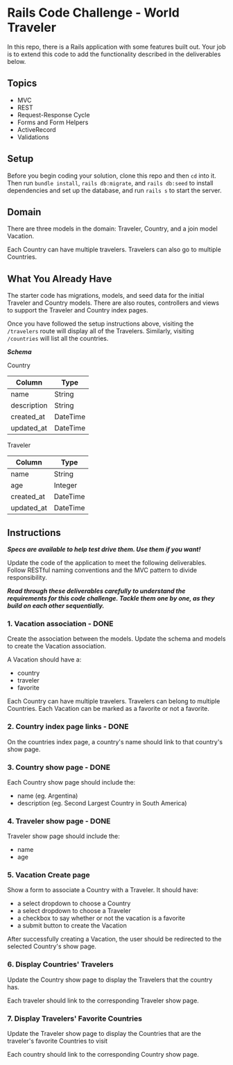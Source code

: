 # Rails Code Challenge - World Traveler

In this repo, there is a Rails application with some features built out. Your job is to extend this code to add the functionality described in the deliverables below.

## Topics

- MVC
- REST
- Request-Response Cycle
- Forms and Form Helpers
- ActiveRecord
- Validations

## Setup

Before you begin coding your solution, clone this repo and then `cd` into it. Then run `bundle install`, `rails db:migrate`, and `rails db:seed` to install dependencies and set up the database, and run `rails s` to start the server.

## Domain

There are three models in the domain: Traveler, Country, and a join model Vacation.

Each Country can have multiple travelers. Travelers can also go to multiple Countries.

## What You Already Have

The starter code has migrations, models, and seed data for the initial Traveler and Country models. There are also routes, controllers and views to support the Traveler and Country index pages.

Once you have followed the setup instructions above, visiting the `/travelers` route will display all of the Travelers. Similarly, visiting `/countries` will list all the countries.

***Schema***

Country

| Column | Type |
| ------------- | ------------- |
| name | String |
| description | String |
| created_at  | DateTime  |
| updated_at  | DateTime  |

Traveler

| Column | Type |
| ------------- | ------------- |
| name | String  |
| age | Integer  |
| created_at  | DateTime  |
| updated_at  | DateTime  |

## Instructions

***Specs are available to help test drive them. Use them if you want!***

Update the code of the application to meet the following deliverables. Follow RESTful naming conventions and the MVC pattern to divide responsibility.

***Read through these deliverables carefully to understand the requirements for this code challenge. Tackle them one by one, as they build on each other sequentially.***

### 1. Vacation association - DONE

Create the association between the models. Update the schema and models to create the Vacation association.

A Vacation should have a:

- country
- traveler
- favorite

Each Country can have multiple travelers. Travelers can belong to multiple Countries. Each Vacation can be marked as a favorite or not a favorite.

### 2. Country index page links - DONE

On the countries index page, a country's name should link to that country's show page.

### 3. Country show page - DONE

Each Country show page should include the:

- name (eg. Argentina)
- description (eg. Second Largest Country in South America)

### 4. Traveler show page - DONE

Traveler show page should include the:

- name
- age

### 5. Vacation Create page

Show a form to associate a Country with a Traveler. It should have:

- a select dropdown to choose a Country
- a select dropdown to choose a Traveler
- a checkbox to say whether or not the vacation is a favorite
- a submit button to create the Vacation

After successfully creating a Vacation, the user should be redirected to the selected Country's show page.

### 6. Display Countries' Travelers

Update the Country show page to display the Travelers that the country has.

Each traveler should link to the corresponding Traveler show page.

### 7. Display Travelers' Favorite Countries

Update the Traveler show page to display the Countries that are the traveler's favorite Countries to visit

Each country should link to the corresponding Country show page.